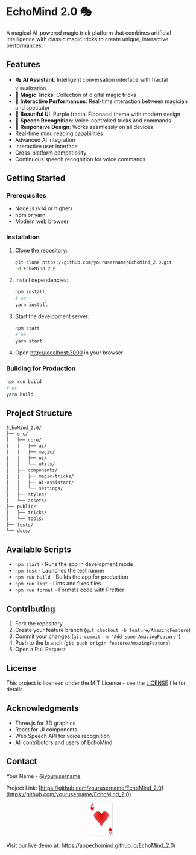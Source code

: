 # EchoMind 2.0 🎭

A magical AI-powered magic trick platform that combines artificial intelligence with classic magic tricks to create unique, interactive performances.

## Features

- 🎭 **AI Assistant**: Intelligent conversation interface with fractal visualization
- 🔮 **Magic Tricks**: Collection of digital magic tricks
- 🎪 **Interactive Performances**: Real-time interaction between magician and spectator
- 🌈 **Beautiful UI**: Purple fractal Fibonacci theme with modern design
- 🤖 **Speech Recognition**: Voice-controlled tricks and commands
- 📱 **Responsive Design**: Works seamlessly on all devices
- Real-time mind reading capabilities
- Advanced AI integration
- Interactive user interface
- Cross-platform compatibility
- Continuous speech recognition for voice commands

## Getting Started

### Prerequisites

- Node.js (v14 or higher)
- npm or yarn
- Modern web browser

### Installation

1. Clone the repository:
   ```bash
   git clone https://github.com/yourusername/EchoMind_2.0.git
   cd EchoMind_2.0
   ```

2. Install dependencies:
   ```bash
   npm install
   # or
   yarn install
   ```

3. Start the development server:
   ```bash
   npm start
   # or
   yarn start
   ```

4. Open [http://localhost:3000](http://localhost:3000) in your browser

### Building for Production

```bash
npm run build
# or
yarn build
```

## Project Structure

```
EchoMind_2.0/
├── src/
│   ├── core/
│   │   ├── ai/
│   │   ├── magic/
│   │   ├── ui/
│   │   └── utils/
│   ├── components/
│   │   ├── magic-tricks/
│   │   ├── ai-assistant/
│   │   └── settings/
│   ├── styles/
│   └── assets/
├── public/
│   ├── tricks/
│   └── tools/
├── tests/
└── docs/
```

## Available Scripts

- `npm start` - Runs the app in development mode
- `npm test` - Launches the test runner
- `npm run build` - Builds the app for production
- `npm run lint` - Lints and fixes files
- `npm run format` - Formats code with Prettier

## Contributing

1. Fork the repository
2. Create your feature branch (`git checkout -b feature/AmazingFeature`)
3. Commit your changes (`git commit -m 'Add some AmazingFeature'`)
4. Push to the branch (`git push origin feature/AmazingFeature`)
5. Open a Pull Request

## License

This project is licensed under the MIT License - see the [LICENSE](LICENSE) file for details.

## Acknowledgments

- Three.js for 3D graphics
- React for UI components
- Web Speech API for voice recognition
- All contributors and users of EchoMind

## Contact

Your Name - [@yourusername](https://twitter.com/yourusername)

Project Link: [https://github.com/yourusername/EchoMind_2.0](https://github.com/yourusername/EchoMind_2.0)

<div align="center">
  <img src="images/cards/ace_of_hearts.png" width="60" alt="Heart">
</div>

Visit our live demo at: https://appechomind.github.io/EchoMind_2.0/
